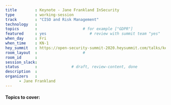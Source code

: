 ```yaml
---
title        : Keynote - Jane Frankland InSecurity
type         : working-session   
track        : "CISO and Risk Management"
technology   :
topics       :                    # for example ["GDPR"]
featured     : yes                   # review with summit team "yes"
when_day     : Fri
when_time    : KN-1
hey_summit   : https://open-security-summit-2020.heysummit.com/talks/key-note/
room_layout  :                    #
room_id      :
session_slack: 
status       :               # draft, review-content, done
description  :
organizers   :
      - Jane Frankland 
---
```


#### Topics to cover:

